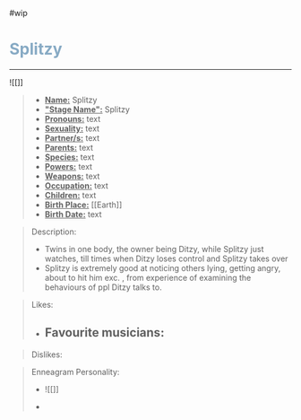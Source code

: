 #wip 
<h1><font color="#87AAC4"> Splitzy </font></h1>

___

![[]]

> - **<ins>Name:<ins>** Splitzy
> - **<ins>"Stage Name":<ins>** Splitzy
> - **<ins>Pronouns:<ins>** text
> - **<ins>Sexuality:<ins>** text
> - **<ins>Partner/s:<ins>** text
> - **<ins>Parents:<ins>** text
> - **<ins>Species:<ins>** text
> - **<ins>Powers:<ins>** text
> - **<ins>Weapons:<ins>** text
> - **<ins>Occupation:<ins>** text
> - **<ins>Children:<ins>** text
> - **<ins>Birth Place:<ins>** [[Earth]]
> - **<ins>Birth Date:<ins>** text

> Description:
> - Twins in one body, the owner being Ditzy, while Splitzy just watches, till times when Ditzy loses control and Splitzy takes over
> - Splitzy is extremely good at noticing others lying, getting angry, about to hit him exc. , from experience of examining the behaviours of ppl Ditzy talks to.
	
	
> Likes:
>
> - Favourite musicians:
>	- 

> Dislikes:
>
	
> Enneagram Personality: 
> - ![[]]
>
> - 
>	
> 	